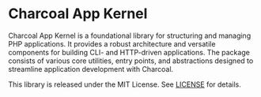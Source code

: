 # Charcoal App Kernel

Charcoal App Kernel is a foundational library for structuring and managing PHP applications. 
It provides a robust architecture and versatile components for building CLI- and HTTP-driven applications.
The package consists of various core utilities, entry points, and abstractions designed to streamline application 
development with Charcoal.


This library is released under the MIT License. See [LICENSE](LICENSE) for details.

